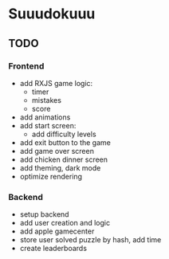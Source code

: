 # Suuudokuuu

## TODO
### Frontend
- add RXJS game logic:
  - timer
  - mistakes
  - score
- add animations
- add start screen:
  - add difficulty levels
- add exit button to the game
- add game over screen
- add chicken dinner screen
- add theming, dark mode
- optimize rendering

### Backend
- setup backend
- add user creation and logic
- add apple gamecenter
- store user solved puzzle by hash, add time
- create leaderboards
